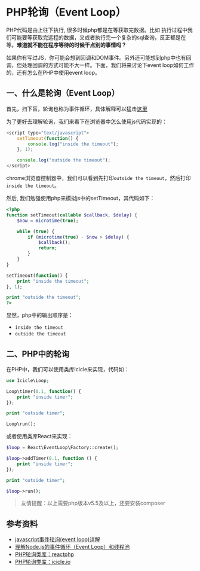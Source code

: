 # PHP轮询（Event Loop）

PHP代码是由上往下执行, 很多时候php都是在等获取完数据。比如 执行过程中我们可能要等获取完远程的数据，又或者执行完一个复杂的sql查询，反正都是在等。**难道就不能在程序等待的时候干点别的事情吗？**

如果你有写过JS，你可能会想到回调和DOM事件。另外还可能想到php中也有回调，但处理回调的方式可能不大一样。下面，我们将来讨论下event loop如何工作的，还有怎么在PHP中使用event loop。


一、什么是轮询（Event Loop）
----------------------------
首先，扫下盲，轮询也称为事件循环，具体解释可以猛击[这里](http://www.ruanyifeng.com/blog/2014/10/event-loop.html)


为了更好去理解轮询，我们来看下在浏览器中怎么使用js代码实现的：

```javascript
<script type="text/javascript">
    setTimeout(function() {
        console.log("inside the timeout");
    }, 1);

    console.log("outside the timeout");
</script>
```

chrome浏览器控制器中，我们可以看到先打印`outside the timeout`，然后打印`inside the timeout`。

然后, 我们勉强使用php来模拟js中的setTimeout，其代码如下：

```php
<?php
function setTimeout(callable $callback, $delay) {
    $now = microtime(true);

    while (true) {
        if (microtime(true) - $now > $delay) {
            $callback();
            return;
        }
    }
}

setTimeout(function() {
    print "inside the timeout";
}, 1);

print "outside the timeout";
?>
```

显然，php中的输出顺序是：
- `inside the timeout`
- `outside the timeout`


二、PHP中的轮询
---------------

在PHP中，我们可以使用类库Icicle来实现，代码如：

```php
use Icicle\Loop;

Loop\timer(0.1, function() {
    print "inside timer";
});

print "outside timer";

Loop\run();
```

或者使用类库React来实现：

```php
$loop = React\EventLoop\Factory::create();

$loop->addTimer(0.1, function () {
    print "inside timer";
});

print "outside timer";

$loop->run();
```

> 友情提醒：以上需要php版本v5.5及以上，还要安装composer



参考资料
---------

- [javascript事件轮询(event loop)详解](http://chen498402552-163-com.iteye.com/blog/1997633)
- [理解Node.js的事件循环（Event Loop）和线程池](http://ourjs.com/detail/54c480c4232227083e000016)
- [PHP轮询类库：reactphp](https://github.com/reactphp/event-loop)
- [PHP轮询类库：icicle.io](https://github.com/icicleio)
